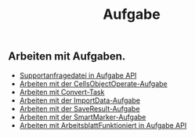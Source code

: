 ﻿---
title: Aufgabe
second_title: Aspose.Cells Cloud Documen
type: docs
url: /de/tasks/
aliases: [/working-with-tasks/]
keywords: REST API, task, spreadsheets, exce
description: "Cells.Cloud API für Excel betreiben: Excel mit Aufgaben bedienen"
weight: 100
---
## Arbeiten mit Aufgaben.


- [Supportanfragedatei in Aufgabe API](/cells/de/support-request-file-in-task-api/)
- [Arbeiten mit der CellsObjectOperate-Aufgabe](/cells/de/working-with-cellsobjectoperate-task/)
- [Arbeiten mit Convert-Task](/cells/de/working-with-convert-task/)
- [Arbeiten mit der ImportData-Aufgabe](/cells/de/working-with-importdata-task/)
- [Arbeiten mit der SaveResult-Aufgabe](/cells/de/working-with-saveresult-task/)
- [Arbeiten mit der SmartMarker-Aufgabe](/cells/de/working-with-smartmarker-task/)
- [Arbeiten mit ArbeitsblattFunktioniert in Aufgabe API](/cells/de/working-with-worksheetoperates-in-task-api/)
